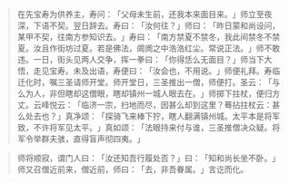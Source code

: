 
> 在先宝寿为供养主，寿问：​「父母未生前，还我本来面目来。​」师立至夜深，下语不契。翌日辞去。寿曰：​「汝何往？​」师曰：​「昨日蒙和尚设问，某甲不契，往南方参知识去。​」寿曰：​「南方禁夏不禁冬，我此间禁冬不禁夏。汝且作街坊过夏。若是佛法，阛阓之中浩浩红尘。常说正法。​」师不敢违。一日，街头见两人交争，挥一拳曰：​「你得恁么无面目？​」师当下大悟，走见宝寿。未及出语，寿便曰：​「汝会也，不用说。​」师便礼拜。寿临迁化时，嘱三圣请师开堂。师开堂日，三圣推出一僧，师便打。圣云：​「与么为人，非但瞎却这僧眼，瞎却镇州一城人眼去在。​」师掷下拄杖，便归方丈。云峰悦云：​「临济一宗，扫地而尽，因甚么却到这里？蓦拈拄杖云：甚么处去也？​」真净颂：​「探骑飞来棒下狞，瞎人翻满镇州城。太平本是将军致，不许将军见太平。​」真如颂：​「法眼持来付与谁，三圣推僧决众疑。将军令举群夫骇，直得盲声彻四夷。​」

> 师将顺寂，谓门人曰：​「汝还知吾行履处否？​」曰：​「知和尚长坐不卧。​」师又召僧近前来，僧近前，师曰：​「去，非吾眷属。​」言讫而化。
